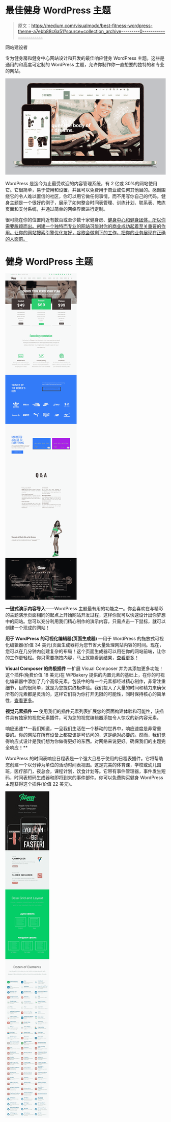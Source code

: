 # 最佳健身 WordPress 主题

> 原文：<https://medium.com/visualmodo/best-fitness-wordpress-theme-a7ebb88c6a51?source=collection_archive---------0----------------------->

网站建设者

专为健身房和健身中心网站设计和开发的最佳响应健身 WordPress 主题。这些是通用的和高度可定制的 WordPress 主题，允许你制作你一直想要的独特的和专业的网站。

![](img/06703121ab500e1970d516daebd23715.png)

WordPress 是迄今为止最受欢迎的内容管理系统，有 2 亿或 30%的网站使用它。它很简单，易于使用和设置，并且可以免费用于商业或任何其他目的。感谢围绕它的令人难以置信的社区，你可以用它做任何事情，而不用写你自己的代码。健身主题是一个很好的例子，展示了如何整合时间表管理、训练计划、联系表、教练页面和支付系统，并通过简单的网络界面进行定制。

很可能在你的位置附近有数百或至少数十家健身房、[健身中心和健身团体，所以你需要脱颖而出。创建一个独特而专业的网站可能对你的商业成功起着至关重要的作用。让你的网站搜索引擎优化友好，谷歌会做剩下的工作，把你的业务展现在正确的人面前。](https://visualmodo.com/theme/fitness-wordpress-theme/)

# 健身 WordPress 主题

![](img/85a957ada257906b68a7963c7a631cd4.png)

**一键式演示内容导入**——WordPress 主题最有用的功能之一。你会喜欢在与精彩的主题演示页面相同的起点上开始网站开发过程，这样你就可以快速设计出你梦想中的网站。您可以充分利用我们精心制作的演示内容，只需点击一下鼠标，就可以创建一个现成的网站！

**用于 WordPress 的可视化编辑器(页面生成器)** —用于 WordPress 的拖放式可视化编辑器(价值 34 美元)页面生成器将为您节省大量处理网站内容的时间。现在，您可以在几分钟内创建复杂的布局！这个页面生成器可以用在你的网站前端，让你的工作更轻松。你只需要拖拽内容，马上就能看到结果，[查看更多](https://vc.wpbakery.com/)！

**Visual Composer 的终极插件** —扩展 Visual Composer 并为其添加更多功能！这个插件(免费价值 18 美元)在 WPBakery 提供的内置元素的基础上，在你的可视化编辑器中添加了几个高级元素。包装中的每一个元素都经过精心制作，非常注重细节，目的很简单，就是为您提供终极体验。我们投入了大量的时间和精力来确保所有的元素都是灵活的，这样它们将为你打开无限的可能性，同时保持核心的简单性，[查看更多](http://www.mojomarketplace.com/item/fitness-wordpress-theme)。

**视觉元素插件** **—** 使用我们的插件元素列表扩展您的页面构建体验和可能性，该插件具有独家的视觉元素插件，可为您的视觉编辑器添加令人惊叹的新内容元素。

响应迅速**—我们知道，一旦我们生活在一个移动的世界中，响应速度是非常重要的。你的网站在所有设备上都应该是可访问的，这是绝对必要的。然而，我们觉得响应式设计是我们想为你做得更好的东西。对网络来说更好。确保我们的主题完全响应！**

WordPress 的时间表响应日程表是一个强大且易于使用的日程表插件。它将帮助您创建一个以分钟为单位的活动时间表视图。这是完美的体育课，学校或幼儿园班，医疗部门，夜总会，课程计划，饮食计划等。它带有事件管理器，事件发生短码，时间表短码生成器和即将到来的事件部件。你可以免费购买健身 WordPress 主题获得这个插件(价值 22 美元)。

![](img/bd268ec0e0fc0fec4548dc477688bb98.png)